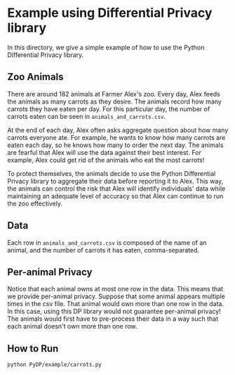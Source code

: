 # Example using Differential Privacy library

In this directory, we give a simple example of how to use the Python Differential
Privacy library.

## Zoo Animals

There are around 182 animals at Farmer Alex's zoo. Every day, Alex feeds
the animals as many carrots as they desire. The animals record how many carrots
they have eaten per day. For this particular day, the number of carrots eaten
can be seen in `animals_and_carrots.csv`.

At the end of each day, Alex often asks aggregate question about how many
carrots everyone ate. For example, he wants to know how many carrots are eaten
each day, so he knows how many to order the next day. The animals are fearful
that Alex will use the data against their best interest. For example, Alex could
get rid of the animals who eat the most carrots!

To protect themselves, the animals decide to use the Python Differential Privacy
library to aggregate their data before reporting it to Alex. This way, the
animals can control the risk that Alex will identify individuals' data while
maintaining an adequate level of accuracy so that Alex can continue to run the
zoo effectively.

## Data

Each row in `animals_and_carrots.csv` is composed of the name of an animal, and
the number of carrots it has eaten, comma-separated.

## Per-animal Privacy

Notice that each animal owns at most one row in the data. This means that we
provide per-animal privacy. Suppose that some animal appears multiple times in
the csv file. That animal would own more than one row in the data. In this case,
using this DP library would not guarantee per-animal privacy! The animals would
first have to pre-process their data in a way such that each animal doesn't own
more than one row.


## How to Run

```python PyDP/example/carrots.py```
